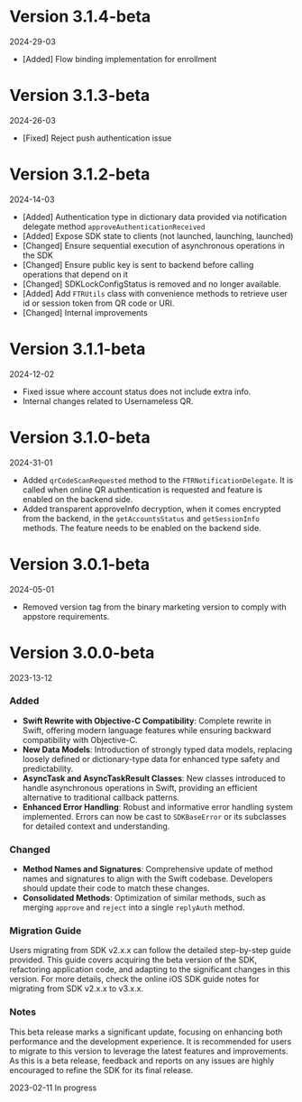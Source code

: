 # Version 3.1.4-beta
2024-29-03
+ [Added] Flow binding implementation for enrollment

# Version 3.1.3-beta
2024-26-03
+ [Fixed] Reject push authentication issue

# Version 3.1.2-beta
2024-14-03
- [Added] Authentication type in dictionary data provided via notification delegate method `approveAuthenticationReceived`
- [Added] Expose SDK state to clients (not launched, launching, launched)
- [Changed] Ensure sequential execution of asynchronous operations in the SDK
- [Changed] Ensure public key is sent to backend before calling operations that depend on it
- [Changed] SDKLockConfigStatus is removed and no longer available.
- [Added] Add `FTRUtils` class with convenience methods to retrieve user id or session token from QR code or URI.
- [Changed] Internal improvements

# Version 3.1.1-beta
2024-12-02
- Fixed issue where account status does not include extra info.
- Internal changes related to Usernameless QR.

# Version 3.1.0-beta
2024-31-01
- Added `qrCodeScanRequested` method to the `FTRNotificationDelegate`. It is called when online QR authentication is requested and feature is enabled on the backend side.
- Added transparent approveInfo decryption, when it comes encrypted from the backend, in the `getAccountsStatus` and `getSessionInfo` methods. The feature needs to be enabled on the backend side.

# Version 3.0.1-beta
2024-05-01
- Removed version tag from the binary marketing version to comply with appstore requirements.

# Version 3.0.0-beta
2023-13-12
### Added
- **Swift Rewrite with Objective-C Compatibility**: Complete rewrite in Swift, offering modern language features while ensuring backward compatibility with Objective-C.
- **New Data Models**: Introduction of strongly typed data models, replacing loosely defined or dictionary-type data for enhanced type safety and predictability.
- **AsyncTask and AsyncTaskResult Classes**: New classes introduced to handle asynchronous operations in Swift, providing an efficient alternative to traditional callback patterns.
- **Enhanced Error Handling**: Robust and informative error handling system implemented. Errors can now be cast to `SDKBaseError` or its subclasses for detailed context and understanding.

### Changed
- **Method Names and Signatures**: Comprehensive update of method names and signatures to align with the Swift codebase. Developers should update their code to match these changes.
- **Consolidated Methods**: Optimization of similar methods, such as merging `approve` and `reject` into a single `replyAuth` method.

### Migration Guide
Users migrating from SDK v2.x.x can follow the detailed step-by-step guide provided. This guide covers acquiring the beta version of the SDK, refactoring application code, and adapting to the significant changes in this version. For more details, check the online iOS SDK guide notes for migrating from SDK v2.x.x to v3.x.x.

### Notes
This beta release marks a significant update, focusing on enhancing both performance and the development experience. It is recommended for users to migrate to this version to leverage the latest features and improvements. As this is a beta release, feedback and reports on any issues are highly encouraged to refine the SDK for its final release.

2023-02-11
In progress